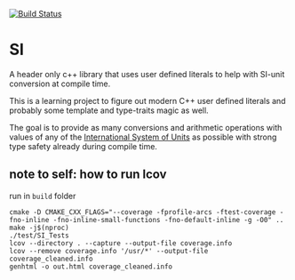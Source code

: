 [![Build Status](https://travis-ci.com/bernedom/SI.svg?branch=master)](https://travis-ci.com/bernedom/SI)


# SI
A header only c++ library that uses user defined literals to help with SI-unit conversion at compile time. 

This is a learning project to figure out modern C++ user defined literals and probably some template and type-traits magic as well. 

The goal is to provide as many conversions and arithmetic operations with values of any of the [International System of Units](https://en.wikipedia.org/wiki/International_System_of_Units) as possible with strong type safety already during compile time. 

## note to self: how to run lcov

run in `build` folder

```
cmake -D CMAKE_CXX_FLAGS="--coverage -fprofile-arcs -ftest-coverage -fno-inline -fno-inline-small-functions -fno-default-inline -g -O0" ..
make -j$(nproc)
./test/SI_Tests
lcov --directory . --capture --output-file coverage.info
lcov --remove coverage.info '/usr/*' --output-file coverage_cleaned.info
genhtml -o out.html coverage_cleaned.info
```